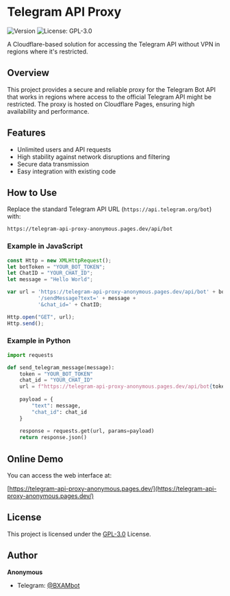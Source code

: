 # Telegram API Proxy

![Version](https://img.shields.io/badge/version-3.0-blue.svg?cacheSeconds=2592000)
![License: GPL-3.0](https://img.shields.io/badge/License-GPL--3.0-yellow.svg)

A Cloudflare-based solution for accessing the Telegram API without VPN in regions where it's restricted.

## Overview

This project provides a secure and reliable proxy for the Telegram Bot API that works in regions where access to the official Telegram API might be restricted. The proxy is hosted on Cloudflare Pages, ensuring high availability and performance.

## Features

- Unlimited users and API requests
- High stability against network disruptions and filtering
- Secure data transmission
- Easy integration with existing code

## How to Use

Replace the standard Telegram API URL (`https://api.telegram.org/bot`) with:

```
https://telegram-api-proxy-anonymous.pages.dev/api/bot
```

### Example in JavaScript

```javascript
const Http = new XMLHttpRequest();
let botToken = "YOUR_BOT_TOKEN";
let ChatID = "YOUR_CHAT_ID";
let message = "Hello World";

var url = 'https://telegram-api-proxy-anonymous.pages.dev/api/bot' + botToken + 
          '/sendMessage?text=' + message + 
          '&chat_id=' + ChatID;

Http.open("GET", url);
Http.send();
```

### Example in Python

```python
import requests

def send_telegram_message(message):
    token = "YOUR_BOT_TOKEN"
    chat_id = "YOUR_CHAT_ID"
    url = f"https://telegram-api-proxy-anonymous.pages.dev/api/bot{token}/sendMessage"
    
    payload = {
        "text": message,
        "chat_id": chat_id
    }
    
    response = requests.get(url, params=payload)
    return response.json()
```

## Online Demo

You can access the web interface at:

[https://telegram-api-proxy-anonymous.pages.dev/](https://telegram-api-proxy-anonymous.pages.dev/)

## License

This project is licensed under the [GPL-3.0](LICENSE) License.

## Author

**Anonymous**

* Telegram: [@BXAMbot](https://t.me/BXAMbot)
